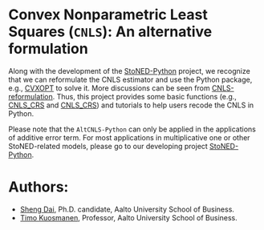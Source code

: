 # Convex Nonparametric Least Squares (`CNLS`): An alternative formulation

Along with the development of the [StoNED-Python](https://github.com/ds2010/StoNED-Python) project, we recognize that we can reformulate the CNLS estimator and use the Python package, e.g., [CVXOPT](https://cvxopt.org/) to solve it. More discussions can be seen from [CNLS-reformulation](https://github.com/ds2010/AltCNLS-Python/blob/master/CNLS-reformulation.ipynb). Thus, this project provides some basic functions (e.g., [CNLS_CRS](https://github.com/ds2010/AltCNLS-Python/blob/master/Python/CNLS_CRS.py) and [CNLS_CRS](https://github.com/ds2010/AltCNLS-Python/blob/master/Python/CNLS_VRS.py)) and tutorials to help users recode the CNLS in Python. 

Please note that the `AltCNLS-Python` can only be applied in the applications of additive error term. For most applications in multiplicative one or other StoNED-related models, please go to our developing project [StoNED-Python](https://github.com/ds2010/StoNED-Python).


# Authors:
  
  + [Sheng Dai](https://www.researchgate.net/profile/Sheng_Dai8), Ph.D. candidate, Aalto University School of Business.
  + [Timo Kuosmanen](https://people.aalto.fi/timo.kuosmanen), Professor, Aalto University School of Business.
